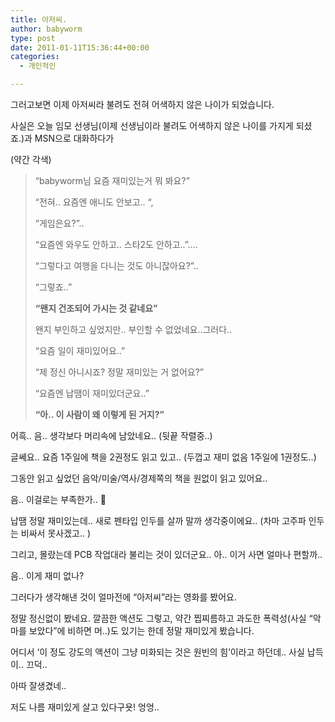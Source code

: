 ```yaml
---
title: 아저씨.
author: babyworm
type: post
date: 2011-01-11T15:36:44+00:00
categories:
  - 개인적인

---
```

그러고보면 이제 아저씨라 불려도 전혀 어색하지 않은 나이가 되었습니다.

  사실은 오늘 임모 선생님(이제 선생님이라 불려도 어색하지 않은 나이를 가지게 되셨죠.)과 MSN으로 대화하다가

  (약간 각색)
>  “babyworm님 요즘 재미있는거 뭐 봐요?”
>
>  “전혀.. 요즘엔 애니도 안보고.. “,
>
>  “게임은요?”..
>
>  “요즘엔 와우도 안하고.. 스타2도 안하고..”….
>
>  “그렇다고 여행을 다니는 것도 아니잖아요?”..
>
>  “그렇죠..”
>
>  <b>“왠지 건조되어 가시는 것 같네요”</b>
>
>  왠지 부인하고 싶었지만.. 부인할 수 없었네요..그러다..
>
>  “요즘 일이 재미있어요..”
>
>  “제 정신 아니시죠? 정말 재미있는 거 없어요?”
>
>  “요즘엔 납땜이 재미있더군요..”
>
>  <b><b>“아.. 이 사람이 왜 이렇게 된 거지?”</b></b>

어흑.. 음.. 생각보다 머리속에 남았네요.. (뒷끝 작렬중..)

  글쎄요.. 요즘 1주일에 책을 2권정도 읽고 있고.. (두껍고 재미 없음 1주일에 1권정도..)

  그동안 읽고 싶었던 음악/미술/역사/경제쪽의 책을 원없이 읽고 있어요..

  음.. 이걸로는 부족한가.. 🙂

  납땜 정말 재미있는데.. 새로 펜타입 인두를 살까 말까 생각중이에요.. (차마 고주파 인두는 비싸서 못사겠고.. )

  그리고, 몰랐는데 PCB 작업대라 불리는 것이 있더군요.. 아.. 이거 사면 얼마나 편할까..

  음.. 이게 재미 없나?

  그러다가 생각해낸 것이 얼마전에 “아저씨”라는 영화를 봤어요.

  정말 정신없이 봤네요. 깔끔한 액션도 그렇고, 약간 찝찌름하고 과도한 폭력성(사실 “악마를 보았다”에 비하면 머..)도 있기는 한데 정말 재미있게 봤습니다.

  어디서 ‘이 정도 강도의 액션이 그냥 미화되는 것은 원빈의 힘’이라고 하던데.. 사실 납득이.. 끄덕..

  아따 잘생겼네..

  저도 나름 재미있게 살고 있다구욧! 엉엉..
